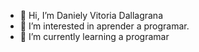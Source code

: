 - 👋 Hi, I’m Daniely Vitoria Dallagrana
- 👀 I’m interested in  aprender a programar.
- 🌱 I’m currently learning a programar   

<!---
yyy1212/yyy1212 is a ✨ special ✨ repository because its `README.md` (this file) appears on your GitHub profile.
You can click the Preview link to take a look at your changes.
--->
